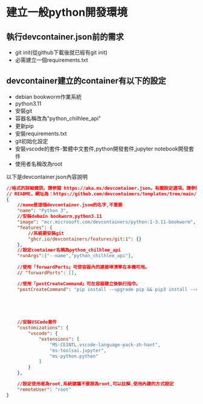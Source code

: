 # 建立一般python開發環境

## 執行devcontainer.json前的需求
- git init(從github下載後就已經有git init)
- 必需建立一個requirements.txt

## devcontainer建立的container有以下的設定
- debian bookworm作業系統
- python3.11
- 安裝git
- 容器名稱改為"python_chilhlee_api"
- 更新pip
- 安裝requirements.txt
- git初始化設定
- 安裝vscode的套件-繁體中文套件,python開發套件,jupyter notebook開發套件
- 使用者名稱改為root

以下是devcontainer.json內容說明

```json
//格式的詳細資訊，請參閱 https://aka.ms/devcontainer.json。有關設定選項，請參閱
// README，網址為：https://github.com/devcontainers/templates/tree/main/src/python
{
	//name是這個devcontainer.json的名字,不重要
	"name": "Python 3",
	//安裝debain bookworm,python3.11
	"image": "mcr.microsoft.com/devcontainers/python:1-3.11-bookworm",
	"features": {
		//系統要安裝git
		"ghcr.io/devcontainers/features/git:1": {}
	},
	//設定container名稱為python_chilhlee_api
	"runArgs":["--name","python_chilhlee_api"],
	
	//使用「forwardPorts」可使容器內的連接埠清單在本機可用。 
	// "forwardPorts": [],

	//使用「postCreateCommand」可在容器建立後執行指令。
	"postCreateCommand": "pip install --upgrade pip && pip3 install --user -r requirements.txt && git config --global user.name \"roberthsu2003\" && git config --global user.email \"roberthsu2003@gmail.com\"",


		
	

	//安裝VSCode套件
	"customizations": {
		"vscode": {
			"extensions": [
				"MS-CEINTL.vscode-language-pack-zh-hant",
				"ms-toolsai.jupyter",
				"ms-python.python"
			]
		}
	},

	//設定使用者為root,系統建議不要設為root,可以註解,使用內建的方式設定
	"remoteUser": "root"
}

```